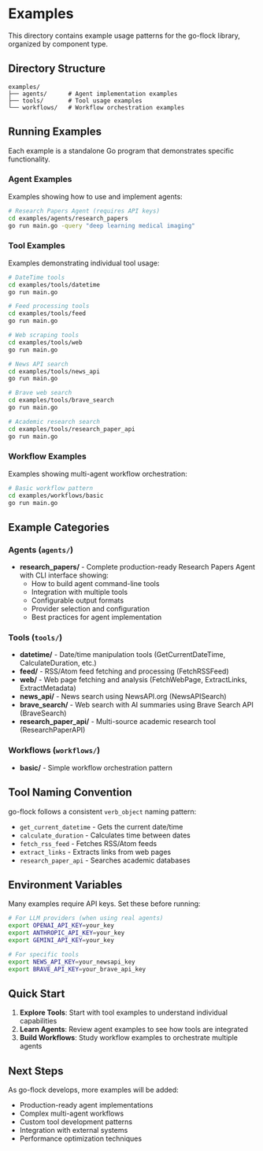# Examples

This directory contains example usage patterns for the go-flock library, organized by component type.

## Directory Structure

```
examples/
├── agents/      # Agent implementation examples
├── tools/       # Tool usage examples
└── workflows/   # Workflow orchestration examples
```

## Running Examples

Each example is a standalone Go program that demonstrates specific functionality.

### Agent Examples

Examples showing how to use and implement agents:

```bash
# Research Papers Agent (requires API keys)
cd examples/agents/research_papers
go run main.go -query "deep learning medical imaging"
```

### Tool Examples

Examples demonstrating individual tool usage:

```bash
# DateTime tools
cd examples/tools/datetime
go run main.go

# Feed processing tools
cd examples/tools/feed
go run main.go

# Web scraping tools
cd examples/tools/web
go run main.go

# News API search
cd examples/tools/news_api
go run main.go

# Brave web search
cd examples/tools/brave_search
go run main.go

# Academic research search
cd examples/tools/research_paper_api
go run main.go
```

### Workflow Examples

Examples showing multi-agent workflow orchestration:

```bash
# Basic workflow pattern
cd examples/workflows/basic
go run main.go
```

## Example Categories

### Agents (`agents/`)
- **research_papers/** - Complete production-ready Research Papers Agent with CLI interface showing:
  - How to build agent command-line tools
  - Integration with multiple tools
  - Configurable output formats
  - Provider selection and configuration
  - Best practices for agent implementation

### Tools (`tools/`)
- **datetime/** - Date/time manipulation tools (GetCurrentDateTime, CalculateDuration, etc.)
- **feed/** - RSS/Atom feed fetching and processing (FetchRSSFeed)
- **web/** - Web page fetching and analysis (FetchWebPage, ExtractLinks, ExtractMetadata)
- **news_api/** - News search using NewsAPI.org (NewsAPISearch)
- **brave_search/** - Web search with AI summaries using Brave Search API (BraveSearch)
- **research_paper_api/** - Multi-source academic research tool (ResearchPaperAPI)

### Workflows (`workflows/`)
- **basic/** - Simple workflow orchestration pattern

## Tool Naming Convention

go-flock follows a consistent `verb_object` naming pattern:
- `get_current_datetime` - Gets the current date/time
- `calculate_duration` - Calculates time between dates
- `fetch_rss_feed` - Fetches RSS/Atom feeds
- `extract_links` - Extracts links from web pages
- `research_paper_api` - Searches academic databases

## Environment Variables

Many examples require API keys. Set these before running:

```bash
# For LLM providers (when using real agents)
export OPENAI_API_KEY=your_key
export ANTHROPIC_API_KEY=your_key
export GEMINI_API_KEY=your_key

# For specific tools
export NEWS_API_KEY=your_newsapi_key
export BRAVE_API_KEY=your_brave_api_key
```

## Quick Start

1. **Explore Tools**: Start with tool examples to understand individual capabilities
2. **Learn Agents**: Review agent examples to see how tools are integrated
3. **Build Workflows**: Study workflow examples to orchestrate multiple agents

## Next Steps

As go-flock develops, more examples will be added:
- Production-ready agent implementations
- Complex multi-agent workflows
- Custom tool development patterns
- Integration with external systems
- Performance optimization techniques
